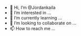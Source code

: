 - 👋 Hi, I’m @Jordankaila
- 👀 I’m interested in ...
- 🌱 I’m currently learning ...
- 💞️ I’m looking to collaborate on ...
- 📫 How to reach me ...

<!---
Jordankaila/Jordankaila is a ✨ special ✨ repository because its `README.md` (this file) appears on your GitHub profile.
You can click the Preview link to take a look at your changes.
--->
